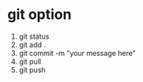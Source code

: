 # git option

1. git status
2. git add .
3. git commit -m "your message here"
4. git pull
5. git push
